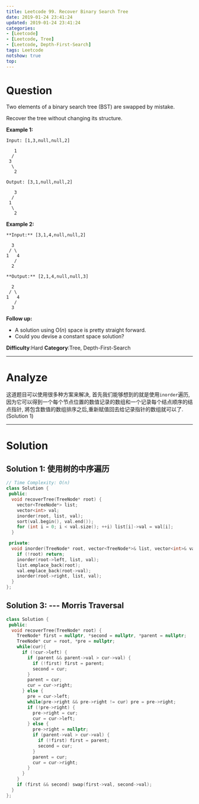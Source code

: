 ```yaml
---
title: Leetcode 99. Recover Binary Search Tree
date: 2019-01-24 23:41:24
updated: 2019-01-24 23:41:24
categories: 
- [Leetcode]
- [Leetcode, Tree]
- [Leetcode, Depth-First-Search]
tags: Leetcode
notshow: true
top:
---
```


# Question

Two elements of a binary search tree (BST) are swapped by mistake.

Recover the tree without changing its structure.

**Example 1:**

```
Input: [1,3,null,null,2]

   1
  /
 3
  \
   2

Output: [3,1,null,null,2]

   3
  /
 1
  \
   2
```

**Example 2:**

```
**Input:** [3,1,4,null,null,2]

  3
 / \
1   4
   /
  2

**Output:** [2,1,4,null,null,3]

  2
 / \
1   4
   /
  3

```

**Follow up:**

- A solution using O(_n_) space is pretty straight forward.
- Could you devise a constant space solution?

**Difficulty**:Hard
**Category**:Tree, Depth-First-Search

<!-- more -->

------------

# Analyze

这道题目可以使用很多种方案来解决, 首先我们能够想到的就是使用`inorder`遍历,因为它可以得到一个每个节点位置的数值记录的数组和一个记录每个结点顺序的结点指针, 將包含数值的数组排序之后,重新赋值回去给记录指针的数组就可以了. (Solution 1)

------------

# Solution

## Solution 1: 使用树的中序遍历

```cpp
// Time Complexity: O(n)
class Solution {
 public:
  void recoverTree(TreeNode* root) {
    vector<TreeNode*> list;
    vector<int> val;
    inorder(root, list, val);
    sort(val.begin(), val.end());
    for (int i = 0; i < val.size(); ++i) list[i]->val = val[i];
  }

 private:
  void inorder(TreeNode* root, vector<TreeNode*>& list, vector<int>& val) {
    if (!root) return;
    inorder(root->left, list, val);
    list.emplace_back(root);
    val.emplace_back(root->val);
    inorder(root->right, list, val);
  }
};
```

## Solution 3: --- Morris Traversal

```cpp
class Solution {
 public:
  void recoverTree(TreeNode* root) {
    TreeNode* first = nullptr, *second = nullptr, *parent = nullptr;
    TreeNode* cur = root, *pre = nullptr;
    while(cur){
      if (!cur->left) {
        if (parent && parent->val > cur->val) {
          if (!first) first = parent;
          second = cur;
        }
        parent = cur;
        cur = cur->right;
      } else {
        pre = cur->left;
        while(pre->right && pre->right != cur) pre = pre->right;
        if (!pre->right) {
          pre->right = cur;
          cur = cur->left;
        } else {
          pre->right = nullptr;
          if (parent->val > cur->val) {
            if (!first) first = parent;
            second = cur;
          }
          parent = cur;
          cur = cur->right;
        }
      }
    }
    if (first && second) swap(first->val, second->val);
  }
};
```